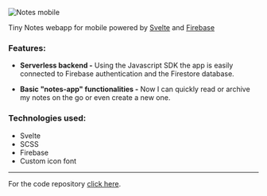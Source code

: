 ![Notes mobile](https://stuff.p-kin.com/screentogif/notes-mobile.gif)

Tiny Notes webapp for mobile powered by [Svelte](https://svelte.dev) and [Firebase](https://firebase.google.com/)

### Features:
- **Serverless backend -**
Using the Javascript SDK the app is easily connected to Firebase authentication and the Firestore database.

- **Basic \"notes-app\" functionalities -**
Now I can quickly read or archive my notes on the go or even create a new one.

### Technologies used:
- Svelte
- SCSS
- Firebase 
- Custom icon font

---
For the code repository [click here](https://github.com/KinPeter/Notes-Mobile-Svelte).
